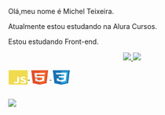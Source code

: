  Olá,meu nome é Michel Teixeira.
	
 Atualmente estou estudando na Alura Cursos.
 
 
 Estou estudando Front-end.
 
 <div align="center">
  <a href="https://github.com/MichelTX">
  <img height="160em" src="https://github-readme-stats.vercel.app/api?username=micheltx&show_icons=true&theme=dark&include_all_commits=true&count_private=true"/>
  <img height="160em" src="https://github-readme-stats.vercel.app/api/top-langs/?username=micheltx&layout=compact&langs_count=7&theme=dark"/>
</div>
	
<div style="display: inline_block"><br>
  
  <img align="center" alt="Rafa-Js" height="30" width="40" src="https://raw.githubusercontent.com/devicons/devicon/master/icons/javascript/javascript-plain.svg">
  <img align="center" alt="Rafa-HTML" height="30" width="40" src="https://raw.githubusercontent.com/devicons/devicon/master/icons/html5/html5-original.svg">
  <img align="center" alt="Rafa-CSS" height="30" width="40" src="https://raw.githubusercontent.com/devicons/devicon/master/icons/css3/css3-original.svg">
  
	
</div>
  
  ##
<div>
	
<a href="https://www.linkedin.com/in/michel-teixeira-6008971a4/" target="_blank"><img src="https://img.shields.io/badge/-LinkedIn-%230077B5?style=for-the-badge&logo=linkedin&logoColor=white" target="_blank"></a> 
	
</div>



<!---
MichelTX/MichelTX is a ✨ special ✨ repository because its `README.md` (this file) appears on your GitHub profile.
You can click the Preview link to take a look at your changes.
--->
